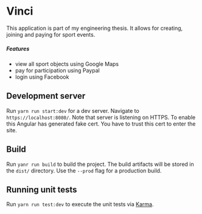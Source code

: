 # Vinci

This application is part of my engineering thesis. It allows for creating, joining and paying for sport events.

##### Features

- view all sport objects using Google Maps
- pay for participation using Paypal
- login using Facebook

## Development server

Run `yarn run start:dev` for a dev server. Navigate to `https://localhost:8080/`. Note that server is listening on HTTPS. To enable this Angular has generated fake cert. You have to trust this cert to enter the site.   

## Build

Run `yanr run build` to build the project. The build artifacts will be stored in the `dist/` directory. Use the `--prod` flag for a production build.

## Running unit tests

Run `yarn run test:dev` to execute the unit tests via [Karma](https://karma-runner.github.io).

